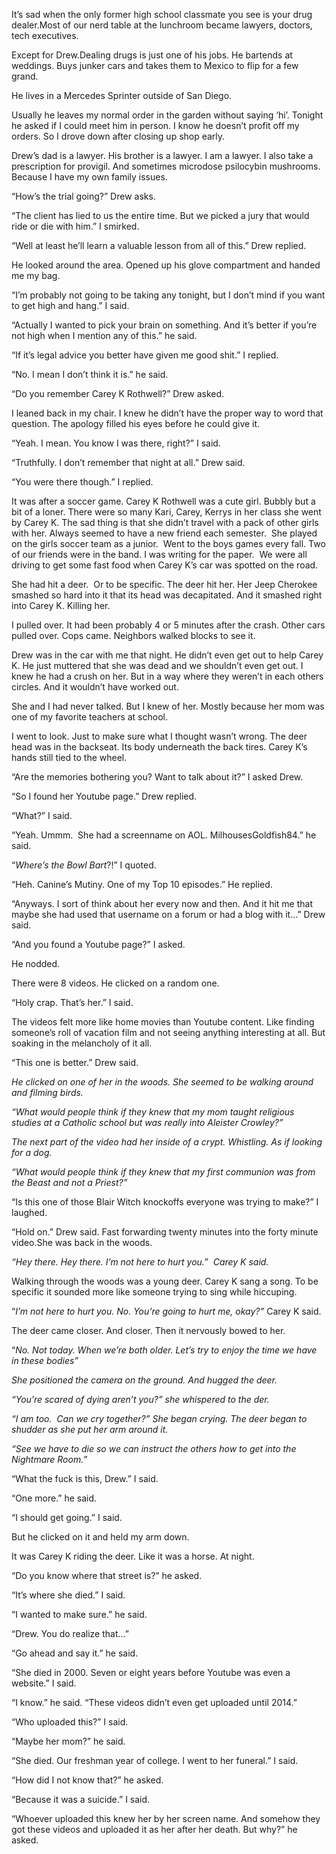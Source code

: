 It’s sad when the only former high school classmate you see is your drug dealer.Most of our nerd table at the lunchroom became lawyers, doctors, tech executives. 

Except for Drew.Dealing drugs is just one of his jobs. He bartends at weddings. Buys junker cars and takes them to Mexico to flip for a few grand. 

He lives in a Mercedes Sprinter outside of San Diego. 

Usually he leaves my normal order in the garden without saying ‘hi’. Tonight he asked if I could meet him in person. I know he doesn’t profit off my orders. So I drove down after closing up shop early. 

Drew’s dad is a lawyer. His brother is a lawyer. I am a lawyer. I also take a prescription for provigil. And sometimes microdose psilocybin mushrooms. Because I have my own family issues. 

“How’s the trial going?” Drew asks. 

“The client has lied to us the entire time. But we picked a jury that would ride or die with him.” I smirked. 

“Well at least he’ll learn a valuable lesson from all of this.” Drew replied. 

He looked around the area. Opened up his glove compartment and handed me my bag. 

“I’m probably not going to be taking any tonight, but I don’t mind if you want to get high and hang.” I said. 

“Actually I wanted to pick your brain on something. And it’s better if you’re not high when I mention any of this.” he said. 

“If it’s legal advice you better have given me good shit.” I replied. 

“No. I mean I don’t think it is.” he said. 

“Do you remember Carey K Rothwell?” Drew asked. 

I leaned back in my chair. I knew he didn’t have the proper way to word that question. The apology filled his eyes before he could give it. 

“Yeah. I mean. You know I was there, right?” I said. 

“Truthfully. I don’t remember that night at all.” Drew said. 

“You were there though.” I replied. 

It was after a soccer game. Carey K Rothwell was a cute girl. Bubbly but a bit of a loner. There were so many Kari, Carey, Kerrys in her class she went by Carey K. The sad thing is that she didn’t travel with a pack of other girls with her. Always seemed to have a new friend each semester.  She played on the girls soccer team as a junior.  Went to the boys games every fall. Two of our friends were in the band. I was writing for the paper.  We were all driving to get some fast food when Carey K’s car was spotted on the road. 

She had hit a deer.  Or to be specific. The deer hit her. Her Jeep Cherokee smashed so hard into it that its head was decapitated. And it smashed right into Carey K. Killing her. 

I pulled over. It had been probably 4 or 5 minutes after the crash. Other cars pulled over. Cops came. Neighbors walked blocks to see it. 

Drew was in the car with me that night. He didn’t even get out to help Carey K. He just muttered that she was dead and we shouldn’t even get out. I knew he had a crush on her. But in a way where they weren’t in each others circles. And it wouldn’t have worked out. 

She and I had never talked. But I knew of her. Mostly because her mom was one of my favorite teachers at school. 

I went to look. Just to make sure what I thought wasn’t wrong. The deer head was in the backseat. Its body underneath the back tires. Carey K’s hands still tied to the wheel. 

“Are the memories bothering you? Want to talk about it?” I asked Drew. 

“So I found her Youtube page.” Drew replied. 

“What?” I said. 

“Yeah. Ummm.  She had a screenname on AOL. MilhousesGoldfish84.” he said. 

“*Where’s the Bowl Bart*?!” I quoted.

“Heh. Canine’s Mutiny. One of my Top 10 episodes.” He replied. 

“Anyways. I sort of think about her every now and then. And it hit me that maybe she had used that username on a forum or had a blog with it…” Drew said. 

“And you found a Youtube page?” I asked. 

He nodded. 

There were 8 videos. He clicked on a random one. 

“Holy crap. That’s her.” I said. 

The videos felt more like home movies than Youtube content. Like finding someone’s roll of vacation film and not seeing anything interesting at all. But soaking in the melancholy of it all.

“This one is better.” Drew said. 

*He clicked on one of her in the woods. She seemed to be walking around and filming birds.* 

*“What would people think if they knew that my mom taught religious studies at a Catholic school but was really into Aleister Crowley?”* 

*The next part of the video had her inside of a crypt. Whistling. As if looking for a dog.*

*“What would people think if they knew that my first communion was from the Beast and not a Priest?”* 

“Is this one of those Blair Witch knockoffs everyone was trying to make?” I laughed. 

“Hold on.” Drew said. Fast forwarding twenty minutes into the forty minute video.She was back in the woods. 

*“Hey there. Hey there. I’m not here to hurt you.”  Carey K said.* 

Walking through the woods was a young deer. Carey K sang a song. To be specific it sounded more like someone trying to sing while hiccuping. 

“*I’m not here to hurt you. No. You’re going to hurt me, okay?”* Carey K said. 

The deer came closer. And closer. Then it nervously bowed to her. 

“*No. Not today. When we’re both older. Let’s try to enjoy the time we have in these bodies”* 

*She positioned the camera on the ground. And hugged the deer.* 

*“You’re scared of dying aren’t you?” she whispered to the der.* 

*“I am too.  Can we cry together?” She began crying. The deer began to shudder as she put her arm around it.* 

*“See we have to die so we can instruct the others how to get into the Nightmare Room.”* 

“What the fuck is this, Drew.” I said. 

“One more.” he said. 

“I should get going.” I said. 

But he clicked on it and held my arm down. 

It was Carey K riding the deer. Like it was a horse. At night.

“Do you know where that street is?” he asked.

“It’s where she died.” I said. 

“I wanted to make sure.” he said. 

“Drew. You do realize that…” 

“Go ahead and say it.” he said. 

“She died in 2000. Seven or eight years before Youtube was even a website.” I said. 

“I know.” he said. “These videos didn’t even get uploaded until 2014.”

“Who uploaded this?” I said. 

“Maybe her mom?” he said. 

“She died. Our freshman year of college. I went to her funeral.” I said. 

“How did I not know that?” he asked. 

“Because it was a suicide.” I said.

“Whoever uploaded this knew her by her screen name. And somehow they got these videos and uploaded it as her after her death. But why?” he asked. 